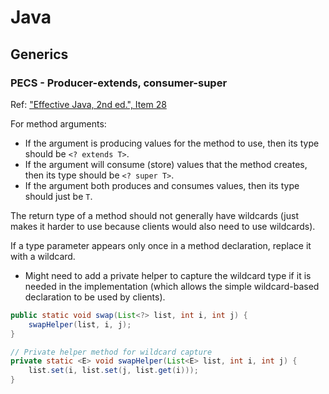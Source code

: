 # Java

## Generics

### PECS - Producer-extends, consumer-super

Ref: ["Effective Java, 2nd ed.", Item 28](https://www.safaribooksonline.com/library/view/effective-java/9780137150021/ch05.html#ch05lev1sec6)

For method arguments:
* If the argument is producing values for the method to use, then its type should be `<? extends T>`.
* If the argument will consume (store) values that the method creates, then its type should be `<? super T>`.
* If the argument both produces and consumes values, then its type should just be `T`.

The return type of a method should not generally have wildcards
(just makes it harder to use because clients would also need to use wildcards).

If a type parameter appears only once in a method declaration, replace it with a wildcard.

* Might need to add a private helper to capture the wildcard type if it is needed in the implementation
(which allows the simple wildcard-based declaration to be used by clients).

```java
public static void swap(List<?> list, int i, int j) {
    swapHelper(list, i, j);
}

// Private helper method for wildcard capture
private static <E> void swapHelper(List<E> list, int i, int j) {
    list.set(i, list.set(j, list.get(i)));
}
```
